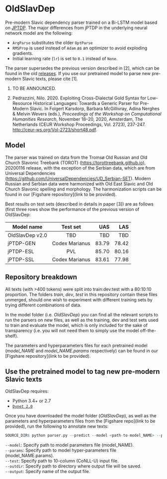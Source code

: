 # OldSlavDep
Pre-modern Slavic dependency parser trained on a Bi-LSTM model based on [JPTDP](https://github.com/datquocnguyen/jPTDP). The major differences from jPTDP in the underlying neural network model are the following:
   - `ArgParse` substitutes the older `OptParse`
   - `RMSProp` is used instead of `Adam` as an optimizer to avoid exploding gradients.
   - Initial learning rate (`lr`) is set to `0.1` instead of `None`.
   
The parser supersedes the previous version described in [2], which can be found in the old [releases](https://github.com/npedrazzini/OldSlavDep/releases).
If you use our pretrained model to parse new pre-modern Slavic texts, please cite [1].

   1) TO BE ANNOUNCED.
   
   2) Pedrazzini, Nilo. 2020. Exploiting Cross-Dialectal Gold Syntax for Low-Resource Historical Languages: Towards a Generic Parser for Pre-Modern Slavic. In Folgert Karsdorp, Barbara McGillivray, Adina Nerghes & Melvin Wevers (eds.), *Proceedings of the Workshop on Computational Humanities Research*, November 18–20, 2020, Amsterdam, The Netherlands (CEUR Workshop Proceedings, Vol. 2723), 237-247. http://ceur-ws.org/Vol-2723/short48.pdf. 
   
## Model
The parser was trained on data from the Tromsø Old Russian and Old Church Slavonic Treebank (TOROT) (https://torottreebank.github.io), 20200116 release, with the exception of the Serbian data, which are from Universal Dependencies (https://github.com/UniversalDependencies/UD_Serbian-SET). Modern Russian and Serbian data were harmonized with Old East Slavic and Old Church Slavonic spelling and morphology. The harmonization scripts can be found in our [Figshare repository](link to be provided). 

Best results on test sets (described in details in paper [3]) are as follows (first three rows show the performance of the previous version of OldSlavDep:

| Model name    | Test set        | UAS   | LAS   |
| ------------- |:-------------:  | -----:| -----:|
| OldSlavDep v2.0     | TBD  | TBD | TBD |
| jPTDP-GEN     | Codex Marianus  | 83.79 | 78.42 |
| jPTDP-ESL     | PVL             | 85.70 | 80.16 |
| jPTDP-SSL     | Codex Marianus  | 83.61 | 77.98 |


## Repository breakdown
All texts (with >400 tokens) were split into train:dev:test with a 80:10:10 proportion. The folders *train*, *dev*, *test* in this repository contain these files unmerged, should one wish to experiment with different training sets by trying different combinations of data.

In the model folder (i.e. *OldSlavDep*) you can find all the relevant scripts to run the parsers on new files, as well as the training, dev and test sets used to train and evaluate the model, which is only included for the sake of transparency (i.e. you will not need them to simply use the model off-the-shelf). 

The parameters and hyperparameters files for each pretrained model (*model_NAME* and *model_NAME.params* respectively) can be found in our [Figshare repository](link to be provided).

## Use the pretrained model to tag new pre-modern Slavic texts
OldSlavDep requires:
- Python 3.4+ or 2.7
- [`Dynet 2.0`](https://dynet.readthedocs.io/en/latest/python.html)

Once you have downloaded the model folder (*OldSlavDep*), as well as the parameters and hyperparameters files from the [Figshare repo](link to be provided), run the following to annotate new texts:

 ```r 
SOURCE_DIR$ python parser.py --predict --model <path-to-model_NAME> --params <path-to-model_LABEL.params> --test <path-to-input-conllu-file> --outdir <path-to-output-directory> --output <output-name.conllu>
```

`--model`: Specify path to model parameters file (model_NAME).<br/>
`--params`: Specify path to model hyper-parameters file (model_NAME.params).<br/>
`--test`: Specify path to 10-column (CoNLL-U) input file.<br/>
`--outdir`: Specify path to directory where output file will be saved.<br/>
`--output`: Specify name of the output file.<br/>
